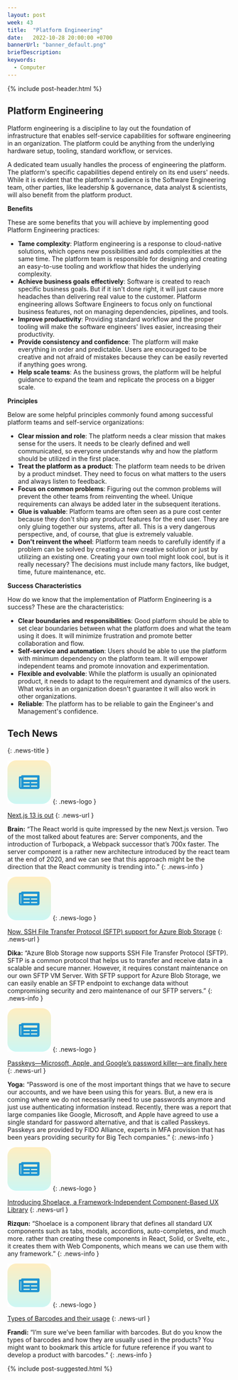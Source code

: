 ```yaml
---
layout: post
week: 43
title:  "Platform Engineering"
date:   2022-10-28 20:00:00 +0700
bannerUrl: "banner_default.png"
briefDescription: 
keywords:
  - Computer
---
```


{% include post-header.html %}

## Platform Engineering

Platform engineering is a discipline to lay out the foundation of infrastructure that enables self-service capabilities for software engineering in an organization. The platform could be anything from the underlying hardware setup, tooling, standard workflow, or services.

A dedicated team usually handles the process of engineering the platform. The platform's specific capabilities depend entirely on its end users' needs. While it is evident that the platform's audience is the Software Engineering team, other parties, like leadership & governance, data analyst & scientists, will also benefit from the platform product.

__Benefits__

These are some benefits that you will achieve by implementing good Platform Engineering practices:

- **Tame complexity**: Platform engineering is a response to cloud-native solutions, which opens new possibilities and adds complexities at the same time. The platform team is responsible for designing and creating an easy-to-use tooling and workflow that hides the underlying complexity.
- **Achieve business goals effectively**: Software is created to reach specific business goals. But if it isn't done right, it will just cause more headaches than delivering real value to the customer. Platform engineering allows Software Engineers to focus only on functional business features, not on managing dependencies, pipelines, and tools.
- **Improve productivity**: Providing standard workflow and the proper tooling will make the software engineers' lives easier, increasing their productivity.
- **Provide consistency and confidence**: The platform will make everything in order and predictable. Users are encouraged to be creative and not afraid of mistakes because they can be easily reverted if anything goes wrong.
- **Help scale teams**: As the business grows, the platform will be helpful guidance to expand the team and replicate the process on a bigger scale.

__Principles__

Below are some helpful principles commonly found among successful platform teams and self-service organizations:

- **Clear mission and role**: The platform needs a clear mission that makes sense for the users. It needs to be clearly defined and well communicated, so everyone understands why and how the platform should be utilized in the first place.
- **Treat the platform as a product**: The platform team needs to be driven by a product mindset. They need to focus on what matters to the users and always listen to feedback.
- **Focus on common problems**: Figuring out the common problems will prevent the other teams from reinventing the wheel. Unique requirements can always be added later in the subsequent iterations.
- **Glue is valuable**: Platform teams are often seen as a pure cost center because they don't ship any product features for the end user. They are only gluing together our systems, after all. This is a very dangerous perspective, and, of course, that glue is extremely valuable.
- **Don't reinvent the wheel**: Platform team needs to carefully identify if a problem can be solved by creating a new creative solution or just by utilizing an existing one. Creating your own tool might look cool, but is it really necessary? The decisions must include many factors, like budget, time, future maintenance, etc.

__Success Characteristics__

How do we know that the implementation of Platform Engineering is a success? These are the characteristics:

- **Clear boundaries and responsibilities**: Good platform should be able to set clear boundaries between what the platform does and what the team using it does. It will minimize frustration and promote better collaboration and flow.
- **Self-service and automation**: Users should be able to use the platform with minimum dependency on the platform team. It will empower independent teams and promote innovation and experimentation.
- **Flexible and evolvable**: While the platform is usually an opinionated product, it needs to adapt to the requirement and dynamics of the users. What works in an organization doesn't guarantee it will also work in other organizations.
- **Reliable**: The platform has to be reliable to gain the Engineer's and Management's confidence.

## Tech News
{: .news-title }

![memo](/assets/images/tech-news.svg)
{: .news-logo }

[Next.js 13 is out](https://nextjs.org/blog/next-13)
{: .news-url }

__Brain:__ “The React world is quite impressed by the new Next.js version. Two of the most talked about features are: Server components, and the introduction of Turbopack, a Webpack successor that’s 700x faster. The server component is a rather new architecture introduced by the react team at the end of 2020, and we can see that this approach might be the direction that the React community is trending into.”
{: .news-info }

![memo](/assets/images/tech-news.svg)
{: .news-logo }

[Now, SSH File Transfer Protocol (SFTP) support for Azure Blob Storage](https://azure.microsoft.com/en-us/blog/leverage-sftp-support-for-azure-blob-storage-to-build-a-unified-data-lake/)
{: .news-url }

__Dika:__ “Azure Blob Storage now supports SSH File Transfer Protocol (SFTP). SFTP is a common protocol that helps us to transfer and receive data in a scalable and secure manner. However, it requires constant maintenance on our own SFTP VM Server. With SFTP support for Azure Blob Storage, we can easily enable an SFTP endpoint to exchange data without compromising security and zero maintenance of our SFTP servers.”
{: .news-info }

![memo](/assets/images/tech-news.svg)
{: .news-logo }

[Passkeys—Microsoft, Apple, and Google’s password killer—are finally here](https://arstechnica.com/information-technology/2022/10/passkeys-microsoft-apple-and-googles-password-killer-are-finally-here/)
{: .news-url }

__Yoga:__ “Password is one of the most important things that we have to secure our accounts, and we have been using this for years. But, a new era is coming where we do not necessarily need to use passwords anymore and just use authenticating information instead. Recently, there was a report that large companies like Google, Microsoft, and Apple have agreed to use a single standard for password alternative, and that is called Passkeys. Passkeys are provided by FIDO Alliance, experts in MFA provision that has been years providing security for Big Tech companies.”
{: .news-info }

![memo](/assets/images/tech-news.svg)
{: .news-logo }

[Introducing Shoelace, a Framework-Independent Component-Based UX Library](https://css-tricks.com/shoelace-component-frameowrk-introduction/)
{: .news-url }

__Rizqun:__ “Shoelace is a component library that defines all standard UX components such as tabs, modals, accordions, auto-completes, and much more. rather than creating these components in React, Solid, or Svelte, etc., it creates them with Web Components, which means we can use them with any framework.”
{: .news-info }

![memo](/assets/images/tech-news.svg)
{: .news-logo }

[Types of Barcodes and their usage](https://scanbot.io/blog/types-of-barcodes/)
{: .news-url }

__Frandi:__ “I’m sure we’ve been familiar with barcodes. But do you know the types of barcodes and how they are usually used in the products? You might want to bookmark this article for future reference if you want to develop a product with barcodes.”
{: .news-info }

{% include post-suggested.html %}
